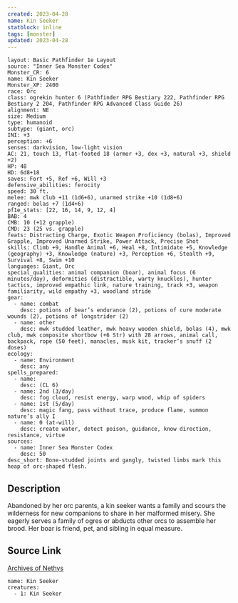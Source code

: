 ```yaml
---
created: 2023-04-28
name: Kin Seeker
statblock: inline
tags: [monster]
updated: 2023-04-28
---
```

```statblock
layout: Basic Pathfinder 1e Layout
source: "Inner Sea Monster Codex"
Monster_CR: 6
name: Kin Seeker
Monster_XP: 2400
race: Orc
class: ogrekin hunter 6 (Pathfinder RPG Bestiary 222, Pathfinder RPG Bestiary 2 204, Pathfinder RPG Advanced Class Guide 26)
alignment: NE
size: Medium
type: humanoid
subtype: (giant, orc)
INI: +3
perception: +6
senses: darkvision, low-light vision
AC: 21, touch 13, flat-footed 18 (armor +3, dex +3, natural +3, shield +2)
HP: 48
HD: 6d8+18
saves: Fort +5, Ref +6, Will +3
defensive_abilities: ferocity
speed: 30 ft.
melee: mwk club +11 (1d6+6), unarmed strike +10 (1d8+6)
ranged: bolas +7 (1d4+6)
pf1e_stats: [22, 16, 14, 9, 12, 4]
BAB: 4
CMB: 10 (+12 grapple)
CMD: 23 (25 vs. grapple)
feats: Distracting Charge, Exotic Weapon Proficiency (bolas), Improved Grapple, Improved Unarmed Strike, Power Attack, Precise Shot
skills: Climb +9, Handle Animal +6, Heal +8, Intimidate +5, Knowledge (geography) +3, Knowledge (nature) +3, Perception +6, Stealth +9, Survival +8, Swim +10
languages: Giant, Orc
special_qualities: animal companion (boar), animal focus (6 minutes/day), deformities (distractible, warty knuckles), hunter tactics, improved empathic link, nature training, track +3, weapon familiarity, wild empathy +3, woodland stride
gear:
  - name: combat
    desc: potions of bear’s endurance (2), potions of cure moderate wounds (2), potions of longstrider (2)
  - name: other
    desc: mwk studded leather, mwk heavy wooden shield, bolas (4), mwk club, mwk composite shortbow (+6 Str) with 28 arrows, animal call, backpack, rope (50 feet), manacles, musk kit, tracker’s snuff (2 doses)
ecology:
  - name: Environment
    desc: any
spells_prepared:
  - name:
    desc: (CL 6)
  - name: 2nd (3/day)
    desc: fog cloud, resist energy, warp wood, whip of spiders
  - name: 1st (5/day)
    desc: magic fang, pass without trace, produce flame, summon nature’s ally I
  - name: 0 (at-will)
    desc: create water, detect poison, guidance, know direction, resistance, virtue
sources:
  - name: Inner Sea Monster Codex
    desc: 50
desc_short: Bone-studded joints and gangly, twisted limbs mark this heap of orc-shaped flesh.
```
## Description
 Abandoned by her orc parents, a kin seeker wants a family and scours the wilderness for new companions to share in her malformed misery. She eagerly serves a family of ogres or abducts other orcs to assemble her brood. Her boar is friend, pet, and sibling in equal measure.


## Source Link
[Archives of Nethys](https://aonprd.com/MonsterDisplay.aspx?ItemName=Kin%20Seeker)
```encounter-table
name: Kin Seeker
creatures:
  - 1: Kin Seeker
```

